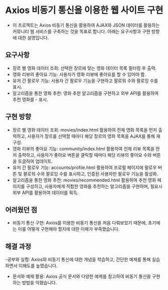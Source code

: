 # Axios 비동기 통신을 이용한 웹 사이트 구현
- 이 프로젝트는 Axios 비동기 통신을 활용하여 AJAX와 JSON 데이터를 활용하는 커뮤니티 웹 서비스를 구축하는 것을 목표로 합니다. 아래는 요구사항과 구현 방향에 대한 설명입니다.

## 요구사항
- 장르 별 영화 데이터 조회: 선택한 장르에 맞는 영화 데이터 목록 필터링 후 출력.
- 영화 리뷰의 좋아요 기능: 사용자가 영화 리뷰에 좋아요를 할 수 있어야 함.
- 유저 간 팔로우 기능: 사용자 간 팔로우 기능을 구현하고 팔로워 수와 팔로잉 수를 표시.
- 알고리즘을 통한 영화 추천: 영화 추천 알고리즘을 구현하고 외부 API를 활용하여 추천 영화를 - 표시.

## 구현 방향
- 장르 별 영화 데이터 조회: movies/index.html 활용하여 전체 영화 목록을 먼저 출력하고, 사용자가 장르를 선택할 때마다 해당 장르의 영화 목록을 AJAX를 통해 재구성.
- 영화 리뷰의 좋아요 기능: community/index.html 활용하여 전체 리뷰 목록을 먼저 출력하고, 사용자가 좋아요 버튼을 클릭할 때마다 해당 리뷰의 좋아요 수와 버튼을 토글하여 업데이트.
- 유저 간 팔로우 기능: accounts/profile.html 활용하여 프로필 페이지에 팔로우 버튼 및 팔로워 수와 팔로잉 수를 표시하고, 인증된 사용자만 팔로우 기능을 활성화.
- 알고리즘을 통한 영화 추천: movies/recommended.html 활용하여 추천 영화 페이지를 구성하고, 사용자에게 적합한 영화를 추천하는 알고리즘을 구현하며, 필요시 외부 API를 활용하여 데이터를 획득.

## 어려웠던 점
- 비동기 통신 구현: Axios를 이용한 비동기 통신을 처음 다뤄보았기 때문에, 초기에는 이를 어떻게 구현해야 할지에 대한 이해가 부족했습니다.

## 해결 과정
-공부와 실험: Axios와 비동기 통신에 대한 개념을 학습하고, 간단한 예제를 통해 실습하면서 이해도를 높였습니다.
- 문서와 예제 활용: Axios 공식 문서와 다양한 예제를 참고하여 비동기 통신을 구현하는 방법을 익혔습니다.